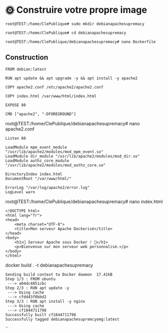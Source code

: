 # 🌞 Construire votre propre image
```
root@TEST:/home/ClePublique# sudo mkdir debianapachesupremacy

root@TEST:/home/ClePublique# cd debianapachesupremacy

root@TEST:/home/ClePublique/debianapachesupremacy# nano Dockerfile
```
## Construction

```
FROM debian:latest

RUN apt update && apt upgrade -y && apt install -y apache2

COPY apache2.conf /etc/apache2/apache2.conf

COPY index.html /var/www/html/index.html

EXPOSE 80

CMD ["apache2", "-DFOREGROUND"]

```

root@TEST:/home/ClePublique/debianapachesupremacy# nano apache2.conf
```
Listen 80

LoadModule mpm_event_module "/usr/lib/apache2/modules/mod_mpm_event.so"
LoadModule dir_module "/usr/lib/apache2/modules/mod_dir.so"
LoadModule authz_core_module "/usr/lib/apache2/modules/mod_authz_core.so"

DirectoryIndex index.html
DocumentRoot "/var/www/html/"

ErrorLog "/var/log/apache2/error.log"
LogLevel warn
```

root@TEST:/home/ClePublique/debianapachesupremacy# nano index.html

```
<!DOCTYPE html>
<html lang="fr">
<head>
    <meta charset="UTF-8">
    <title>Mon serveur Apache Dockerisé</title>
</head>
<body>
    <h1>🚀 Serveur Apache sous Docker ! 🚀</h1>
    <p>Bienvenue sur mon serveur web personnalisé.</p>
</body>
</html>
```

docker build . -t debianapachesupremacy

```
Sending build context to Docker daemon  17.41kB
Step 1/3 : FROM ubuntu
 ---> a04dc4851cbc
Step 2/3 : RUN apt update -y
 ---> Using cache
 ---> cfdd43f0bbd2
Step 3/3 : RUN apt install -y nginx
 ---> Using cache
 ---> cf1844711798
Successfully built cf1844711798
Successfully tagged debianapachesupremcyomg:latest
```

``